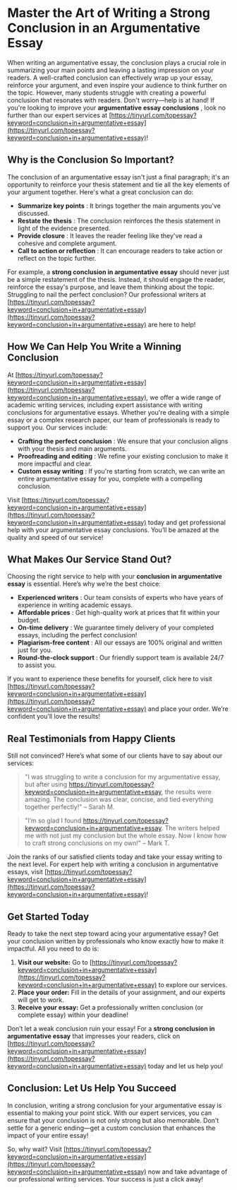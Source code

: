 # Master the Art of Writing a Strong Conclusion in an Argumentative Essay

When writing an argumentative essay, the conclusion plays a crucial role in summarizing your main points and leaving a lasting impression on your readers. A well-crafted conclusion can effectively wrap up your essay, reinforce your argument, and even inspire your audience to think further on the topic. However, many students struggle with creating a powerful conclusion that resonates with readers. Don't worry—help is at hand! If you're looking to improve your **argumentative essay conclusions** , look no further than our expert services at [https://tinyurl.com/topessay?keyword=conclusion+in+argumentative+essay](https://tinyurl.com/topessay?keyword=conclusion+in+argumentative+essay)!

## Why is the Conclusion So Important?

The conclusion of an argumentative essay isn't just a final paragraph; it's an opportunity to reinforce your thesis statement and tie all the key elements of your argument together. Here's what a great conclusion can do:

- **Summarize key points** : It brings together the main arguments you've discussed.
- **Restate the thesis** : The conclusion reinforces the thesis statement in light of the evidence presented.
- **Provide closure** : It leaves the reader feeling like they've read a cohesive and complete argument.
- **Call to action or reflection** : It can encourage readers to take action or reflect on the topic further.

For example, a **strong conclusion in argumentative essay** should never just be a simple restatement of the thesis. Instead, it should engage the reader, reinforce the essay's purpose, and leave them thinking about the topic. Struggling to nail the perfect conclusion? Our professional writers at [https://tinyurl.com/topessay?keyword=conclusion+in+argumentative+essay](https://tinyurl.com/topessay?keyword=conclusion+in+argumentative+essay) are here to help!

## How We Can Help You Write a Winning Conclusion

At [https://tinyurl.com/topessay?keyword=conclusion+in+argumentative+essay](https://tinyurl.com/topessay?keyword=conclusion+in+argumentative+essay), we offer a wide range of academic writing services, including expert assistance with writing conclusions for argumentative essays. Whether you're dealing with a simple essay or a complex research paper, our team of professionals is ready to support you. Our services include:

- **Crafting the perfect conclusion** : We ensure that your conclusion aligns with your thesis and main arguments.
- **Proofreading and editing** : We refine your existing conclusion to make it more impactful and clear.
- **Custom essay writing** : If you're starting from scratch, we can write an entire argumentative essay for you, complete with a compelling conclusion.

Visit [https://tinyurl.com/topessay?keyword=conclusion+in+argumentative+essay](https://tinyurl.com/topessay?keyword=conclusion+in+argumentative+essay) today and get professional help with your argumentative essay conclusions. You’ll be amazed at the quality and speed of our service!

## What Makes Our Service Stand Out?

Choosing the right service to help with your **conclusion in argumentative essay** is essential. Here’s why we’re the best choice:

- **Experienced writers** : Our team consists of experts who have years of experience in writing academic essays.
- **Affordable prices** : Get high-quality work at prices that fit within your budget.
- **On-time delivery** : We guarantee timely delivery of your completed essays, including the perfect conclusion!
- **Plagiarism-free content** : All our essays are 100% original and written just for you.
- **Round-the-clock support** : Our friendly support team is available 24/7 to assist you.

If you want to experience these benefits for yourself, click here to visit [https://tinyurl.com/topessay?keyword=conclusion+in+argumentative+essay](https://tinyurl.com/topessay?keyword=conclusion+in+argumentative+essay) and place your order. We’re confident you’ll love the results!

## Real Testimonials from Happy Clients

Still not convinced? Here’s what some of our clients have to say about our services:

> "I was struggling to write a conclusion for my argumentative essay, but after using https://tinyurl.com/topessay?keyword=conclusion+in+argumentative+essay, the results were amazing. The conclusion was clear, concise, and tied everything together perfectly!" – Sarah M.

> "I’m so glad I found https://tinyurl.com/topessay?keyword=conclusion+in+argumentative+essay. The writers helped me with not just my conclusion but the whole essay. Now I know how to craft strong conclusions on my own!" – Mark T.

Join the ranks of our satisfied clients today and take your essay writing to the next level. For expert help with writing a conclusion in argumentative essays, visit [https://tinyurl.com/topessay?keyword=conclusion+in+argumentative+essay](https://tinyurl.com/topessay?keyword=conclusion+in+argumentative+essay)!

## Get Started Today

Ready to take the next step toward acing your argumentative essay? Get your conclusion written by professionals who know exactly how to make it impactful. All you need to do is:

1. **Visit our website:** Go to [https://tinyurl.com/topessay?keyword=conclusion+in+argumentative+essay](https://tinyurl.com/topessay?keyword=conclusion+in+argumentative+essay) to explore our services.
2. **Place your order:** Fill in the details of your assignment, and our experts will get to work.
3. **Receive your essay:** Get a professionally written conclusion (or complete essay) within your deadline!

Don’t let a weak conclusion ruin your essay! For a **strong conclusion in argumentative essay** that impresses your readers, click on [https://tinyurl.com/topessay?keyword=conclusion+in+argumentative+essay](https://tinyurl.com/topessay?keyword=conclusion+in+argumentative+essay) today and let us help you!

## Conclusion: Let Us Help You Succeed

In conclusion, writing a strong conclusion for your argumentative essay is essential to making your point stick. With our expert services, you can ensure that your conclusion is not only strong but also memorable. Don’t settle for a generic ending—get a custom conclusion that enhances the impact of your entire essay!

So, why wait? Visit [https://tinyurl.com/topessay?keyword=conclusion+in+argumentative+essay](https://tinyurl.com/topessay?keyword=conclusion+in+argumentative+essay) now and take advantage of our professional writing services. Your success is just a click away!
